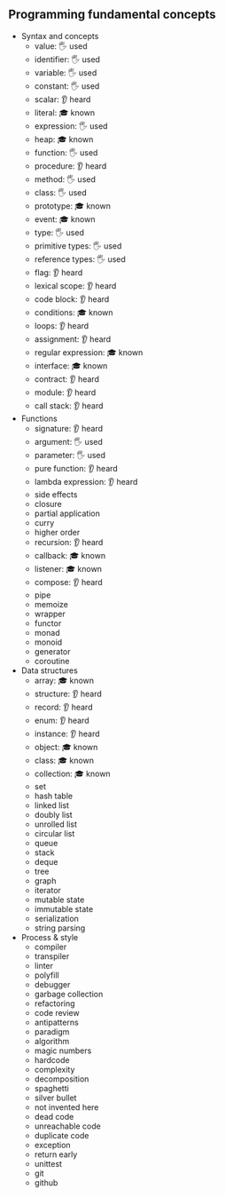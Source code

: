 ## Programming fundamental concepts

- Syntax and concepts
  - value: 🖐 used
  - identifier: 🖐 used
  - variable: 🖐 used
  - constant: 🖐 used
  - scalar: 👂 heard
  - literal: 🎓 known
  - expression: 🖐 used
  - heap: 🎓 known
  - function: 🖐 used
  - procedure: 👂 heard
  - method: 🖐 used
  - class: 🖐 used
  - prototype: 🎓 known
  - event: 🎓 known
  - type: 🖐 used
  - primitive types: 🖐 used
  - reference types: 🖐 used
  - flag: 👂 heard
  - lexical scope: 👂 heard
  - code block: 👂 heard
  - conditions: 🎓 known
  - loops: 👂 heard
  - assignment: 👂 heard
  - regular expression: 🎓 known
  - interface: 🎓 known
  - contract: 👂 heard
  - module: 👂 heard
  - call stack: 👂 heard
- Functions
  - signature: 👂 heard
  - argument: 🖐 used
  - parameter: 🖐 used
  - pure function: 👂 heard
  - lambda expression: 👂 heard
  - side effects
  - closure
  - partial application
  - curry
  - higher order
  - recursion: 👂 heard
  - callback: 🎓 known
  - listener: 🎓 known
  - compose: 👂 heard
  - pipe
  - memoize
  - wrapper
  - functor
  - monad
  - monoid
  - generator
  - coroutine
- Data structures
  - array: 🎓 known
  - structure: 👂 heard
  - record: 👂 heard 
  - enum: 👂 heard
  - instance: 👂 heard
  - object: 🎓 known
  - class: 🎓 known
  - collection: 🎓 known
  - set
  - hash table
  - linked list
  - doubly list
  - unrolled list
  - circular list
  - queue
  - stack
  - deque
  - tree
  - graph
  - iterator
  - mutable state
  - immutable state
  - serialization
  - string parsing
- Process & style
  - compiler
  - transpiler
  - linter
  - polyfill
  - debugger
  - garbage collection
  - refactoring
  - code review
  - antipatterns
  - paradigm
  - algorithm
  - magic numbers
  - hardcode
  - complexity
  - decomposition
  - spaghetti
  - silver bullet
  - not invented here
  - dead code
  - unreachable code
  - duplicate code
  - exception
  - return early
  - unittest
  - git
  - github
